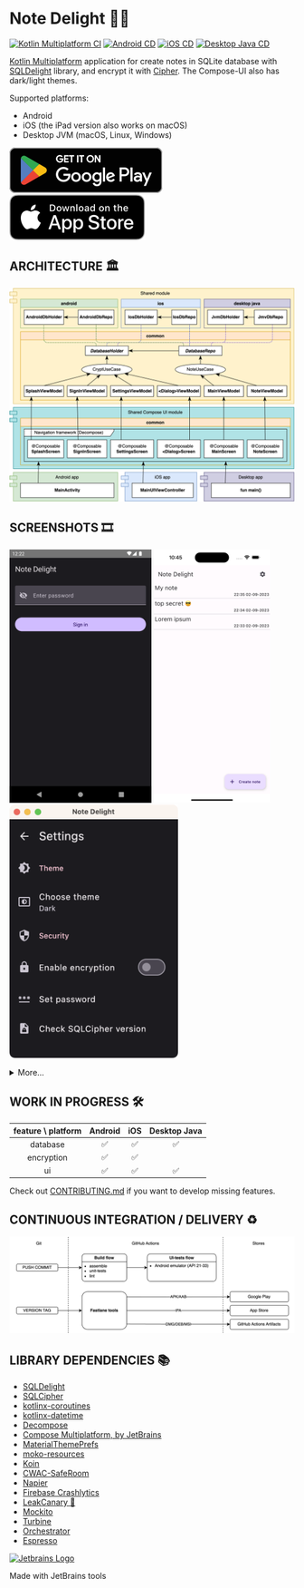 # Note Delight 📝🔐

[![Kotlin Multiplatform CI](https://github.com/softartdev/NoteDelight/actions/workflows/kmp.yml/badge.svg)](https://github.com/softartdev/NoteDelight/actions/workflows/kmp.yml)
[![Android CD](https://github.com/softartdev/NoteDelight/actions/workflows/android.yml/badge.svg)](https://github.com/softartdev/NoteDelight/actions/workflows/android.yml)
[![iOS CD](https://github.com/softartdev/NoteDelight/actions/workflows/ios.yml/badge.svg)](https://github.com/softartdev/NoteDelight/actions/workflows/ios.yml)
[![Desktop Java CD](https://github.com/softartdev/NoteDelight/actions/workflows/desktop.yaml/badge.svg)](https://github.com/softartdev/NoteDelight/actions/workflows/desktop.yaml)

[Kotlin Multiplatform](https://kotlinlang.org/lp/mobile/) application for create notes in SQLite
database with [SQLDelight](https://github.com/cashapp/sqldelight) library, and encrypt it
with [Cipher](https://www.zetetic.net/sqlcipher/). The Compose-UI also has dark/light themes.

Supported platforms:

- Android
- iOS (the iPad version also works on macOS)
- Desktop JVM (macOS, Linux, Windows)

[![google_play_badge](screenshoots/badge-google-play.svg)](https://play.google.com/store/apps/details?id=com.softartdev.noteroom)
[![app_store_badge](screenshoots/badge-app-store.svg)](https://apps.apple.com/ge/app/note-delight/id6444444290)

## ARCHITECTURE 🏛

![Architecture blueprint for this project](screenshoots/architecture.png)

## SCREENSHOTS 🎞️

<img src="screenshoots/android/dark/1.png" height="447"> <img src="screenshoots/ios/light/5.png" height="447"> <img src="screenshoots/desktop/dark/6.png" height="447">
<details>
    <summary>More…</summary>
    <p><img src="screenshoots/android/dark/1.png" height="447"> <img src="screenshoots/ios/dark/1.png" height="447"></p>
    <p><img src="screenshoots/android/light/1.png" height="447"> <img src="screenshoots/ios/light/1.png" height="447"></p>
    <p><img src="screenshoots/android/dark/2.png" height="447"> <img src="screenshoots/ios/dark/2.png" height="447"> <img src="screenshoots/desktop/dark/2.png" height="447"></p>
    <p><img src="screenshoots/android/light/2.png" height="447"> <img src="screenshoots/ios/light/2.png" height="447"> <img src="screenshoots/desktop/light/2.png" height="447"></p>
    <p><img src="screenshoots/android/dark/3.png" height="447"> <img src="screenshoots/ios/dark/3.png" height="447"> <img src="screenshoots/desktop/dark/3.png" height="447"></p>
    <p><img src="screenshoots/android/light/3.png" height="447"> <img src="screenshoots/ios/light/3.png" height="447"> <img src="screenshoots/desktop/light/3.png" height="447"></p>
    <p><img src="screenshoots/android/dark/4.png" height="447"> <img src="screenshoots/ios/dark/4.png" height="447"> <img src="screenshoots/desktop/dark/4.png" height="447"></p>
    <p><img src="screenshoots/android/light/4.png" height="447"> <img src="screenshoots/ios/light/4.png" height="447"> <img src="screenshoots/desktop/light/4.png" height="447"></p>
    <p><img src="screenshoots/android/dark/5.png" height="447"> <img src="screenshoots/ios/dark/5.png" height="447"> <img src="screenshoots/desktop/dark/5.png" height="447"></p>
    <p><img src="screenshoots/android/light/5.png" height="447"> <img src="screenshoots/ios/light/5.png" height="447"> <img src="screenshoots/desktop/light/5.png" height="447"></p>
    <p><img src="screenshoots/android/dark/6.png" height="447"> <img src="screenshoots/ios/dark/6.png" height="447"> <img src="screenshoots/desktop/dark/6.png" height="447"></p>
    <p><img src="screenshoots/android/light/6.png" height="447"> <img src="screenshoots/ios/light/6.png" height="447"> <img src="screenshoots/desktop/light/6.png" height="447"></p>
    <p><img src="screenshoots/android/dark/7.png" height="447"> <img src="screenshoots/ios/dark/7.png" height="447"> <img src="screenshoots/desktop/dark/7.png" height="447"></p>
    <p><img src="screenshoots/android/light/7.png" height="447"> <img src="screenshoots/ios/light/7.png" height="447"> <img src="screenshoots/desktop/light/7.png" height="447"></p>
    <p><img src="screenshoots/android/dark/8.png" height="447"> <img src="screenshoots/ios/dark/8.png" height="447"> <img src="screenshoots/desktop/dark/8.png" height="447"></p>
    <p><img src="screenshoots/android/light/8.png" height="447"> <img src="screenshoots/ios/light/8.png" height="447"> <img src="screenshoots/desktop/light/8.png" height="447"></p>
</details>

## WORK IN PROGRESS 🛠

| feature \ platform | Android | iOS | Desktop Java |
|:------------------:|:-------:|:---:|:------------:|
|      database      |    ✅    | ✅	  |      ✅	      |
|     encryption     |    ✅    | ✅ 	 |              |
|         ui         |    ✅    | ✅	  |      ✅	      |

Check out [CONTRIBUTING.md](/CONTRIBUTING.md) if you want to develop missing features.

## CONTINUOUS INTEGRATION / DELIVERY ♻️

![CI/CD workflows blueprint for this project](screenshoots/ci_cd.png)

## LIBRARY DEPENDENCIES 📚

- [SQLDelight](https://github.com/cashapp/sqldelight)
- [SQLCipher](https://github.com/sqlcipher/sqlcipher)
- [kotlinx-coroutines](https://github.com/Kotlin/kotlinx.coroutines)
- [kotlinx-datetime](https://github.com/Kotlin/kotlinx-datetime)
- [Decompose](https://github.com/arkivanov/Decompose)
- [Compose Multiplatform, by JetBrains](https://github.com/JetBrains/compose-jb)
- [MaterialThemePrefs](https://github.com/softartdev/MaterialThemePrefs)
- [moko-resources](https://github.com/icerockdev/moko-resources)
- [Koin](https://github.com/InsertKoinIO/koin)
- [CWAC-SafeRoom](https://github.com/commonsguy/cwac-saferoom)
- [Napier](https://github.com/AAkira/Napier)
- [Firebase Crashlytics](https://firebase.google.com/products/crashlytics)
- [LeakCanary 🐤](https://github.com/square/leakcanary)
- [Mockito](https://github.com/mockito/mockito)
- [Turbine](https://github.com/cashapp/turbine)
- [Orchestrator](https://developer.android.com/training/testing/instrumented-tests/androidx-test-libraries/runner#use-android)
- [Espresso](https://developer.android.com/training/testing/espresso)

[![Jetbrains Logo](https://resources.jetbrains.com/storage/products/company/brand/logos/jb_beam.svg)](https://jb.gg/OpenSourceSupport)

Made with JetBrains tools
